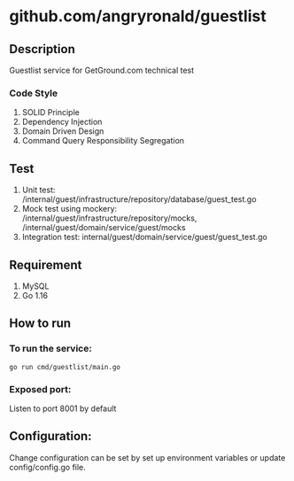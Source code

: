 # github.com/angryronald/guestlist

## Description
Guestlist service for GetGround.com technical test

### Code Style
1. SOLID Principle
2. Dependency Injection
3. Domain Driven Design
4. Command Query Responsibility Segregation

## Test
1. Unit test: /internal/guest/infrastructure/repository/database/guest_test.go
2. Mock test using mockery: /internal/guest/infrastructure/repository/mocks, /internal/guest/domain/service/guest/mocks
3. Integration test: internal/guest/domain/service/guest/guest_test.go

## Requirement
1. MySQL
3. Go 1.16

## How to run 

### To run the service:
`go run cmd/guestlist/main.go`

### Exposed port:
Listen to port 8001 by default

## Configuration:
Change configuration can be set by set up environment variables or update config/config.go file.
